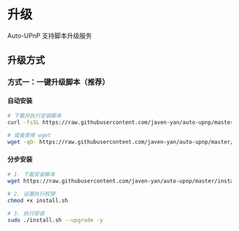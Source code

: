# 升级

Auto-UPnP 支持脚本升级服务


## 升级方式

### 方式一：一键升级脚本（推荐）

#### 自动安装
```bash
# 下载并执行安装脚本
curl -fsSL https://raw.githubusercontent.com/javen-yan/auto-upnp/master/install.sh | sudo bash -s -- --upgrade -y

# 或者使用 wget
wget -qO- https://raw.githubusercontent.com/javen-yan/auto-upnp/master/install.sh | sudo bash -s -- --upgrade -y
```

#### 分步安装
```bash
# 1. 下载安装脚本
wget https://raw.githubusercontent.com/javen-yan/auto-upnp/master/install.sh

# 2. 设置执行权限
chmod +x install.sh

# 3. 执行安装
sudo ./install.sh --upgrade -y
```


